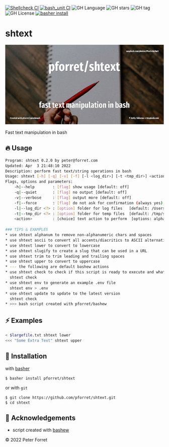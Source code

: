 [![Shellcheck CI](https://github.com/pforret/shtext/actions/workflows/shellcheck.yml/badge.svg)](https://github.com/pforret/shtext/actions/workflows/shellcheck.yml)
[![bash_unit CI](https://github.com/pforret/shtext/actions/workflows/bash_unit.yml/badge.svg)](https://github.com/pforret/shtext/actions/workflows/bash_unit.yml)
![GH Language](https://img.shields.io/github/languages/top/pforret/shtext)
![GH stars](https://img.shields.io/github/stars/pforret/shtext)
![GH tag](https://img.shields.io/github/v/tag/pforret/shtext)
![GH License](https://img.shields.io/github/license/pforret/shtext)
[![basher install](https://img.shields.io/badge/basher-install-white?logo=gnu-bash&style=flat)](https://basher.gitparade.com/package/)

# shtext

![pforret/shtext](assets/unsplash.editor.jpg)

Fast text manipulation in bash

## 🔥 Usage

```bash
Program: shtext 0.2.0 by peter@forret.com
Updated: Apr  3 21:48:10 2022
Description: perform fast text/string operations in bash
Usage: shtext [-h] [-q] [-v] [-f] [-l <log_dir>] [-t <tmp_dir>] <action>
Flags, options and parameters:
    -h|--help        : [flag] show usage [default: off]
    -q|--quiet       : [flag] no output [default: off]
    -v|--verbose     : [flag] output more [default: off]
    -f|--force       : [flag] do not ask for confirmation (always yes) [default: off]
    -l|--log_dir <?> : [option] folder for log files   [default: /Users/pforret/log/shtext]
    -t|--tmp_dir <?> : [option] folder for temp files  [default: /tmp/shtext]
    <action>         : [choice] text action to perform  [options: alphanum,ascii,lower,slugify,trim,upper,env,check,update]
                                                                                                             
### TIPS & EXAMPLES
* use shtext alphanum to remove non-alphanumeric chars and spaces
* use shtext ascii to convert all accents/diacritics to ASCII alternative
* use shtext lower to convert to lowercase
* use shtext slugify to create a slug that can be used in a URL
* use shtext trim to trim leading and trailing spaces
* use shtext upper to convert to uppercase
* --- the following are default bashew actions
* use shtext check to check if this script is ready to execute and what values the options/flags are
  shtext check
* use shtext env to generate an example .env file
  shtext env > .env
* use shtext update to update to the latest version
  shtext check
* >>> bash script created with pforret/bashew
```

## ⚡️ Examples

```bash
< $largefile.txt shtext lower
<<< "Some Éxtra Text" shtext upper
```

## 🚀 Installation

with [basher](https://github.com/basherpm/basher)

	$ basher install pforret/shtext

or with `git`

	$ git clone https://github.com/pforret/shtext.git
	$ cd shtext

## 📝 Acknowledgements

* script created with [bashew](https://github.com/pforret/bashew)

&copy; 2022 Peter Forret
